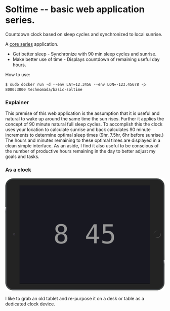 #  Soltime -- basic web application series.
Countdown clock based on sleep cycles and synchronized to local sunrise.

A [core series](https://github.com/technomada/core) application.

* Get better sleep - Synchronize with 90 min sleep cycles and sunrise.
* Make better use of time - Displays countdown of remaining useful day hours.

How to use:
```
$ sudo docker run -d --env LAT=12.3456 --env LON=-123.45678 -p 8000:3000 technomada/basic-soltime
```
### Explainer
This premise of this web application is the assumption that it is useful and natural to wake up around the same time the sun rises.  Further it applies the concept of 90 minute natural full sleep cycles.  To accomplish this the clock uses your location to calculate sunrise and back calculates 90 minute increments to determine optimal sleep times (9hr, 7.5hr, 6hr before sunrise.)  The hours and minutes remaining to these optimal times are displayed in a clean simple interface.  As an aside, I find it also useful to be conscious of the number of productive hours remaining in the day to better adjust my goals and tasks.

### As a clock
![tablet with clock example](https://github.com/technomada/basic-soltime/raw/master/sol-clock.png)

I like to grab an old tablet and re-purpose it on a desk or table as a dedicated clock device.
